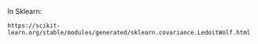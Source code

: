 

In Sklearn:
```
https://scikit-learn.org/stable/modules/generated/sklearn.covariance.LedoitWolf.html
```